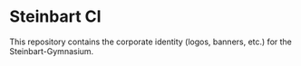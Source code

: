 # Steinbart CI

This repository contains the corporate identity (logos, banners, etc.) for the Steinbart-Gymnasium.
